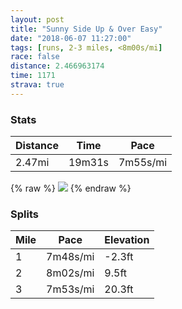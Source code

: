 ```yaml
---
layout: post
title: "Sunny Side Up & Over Easy"
date: "2018-06-07 11:27:00"
tags: [runs, 2-3 miles, <8m00s/mi]
race: false
distance: 2.466963174
time: 1171
strava: true
---
```


### Stats

| Distance | Time | Pace |
|----------|------|------|
|2.47mi|19m31s|7m55s/mi|

{% raw %}
<img src='https://maps.googleapis.com/maps/api/staticmap?maptype=roadmap&path=enc:cgnwF`hpbMu@mN_HmH{CHcAqBae@eNy|@uJoDvB_HjLcEbAyLx^jKbKgD`P&key=AIzaSyC1MId7bFpkLXNAaYhBSTb8jLyiSqzbDtM&size=800x800&markers=color:yellow|label:S|40.71042,-73.98033&markers=color:green|label:F|40.733599999999996,-73.98437'>
{% endraw %}

### Splits

| Mile | Pace | Elevation |
|------|------|-----------|
|1|7m48s/mi|-2.3ft|
|2|8m02s/mi|9.5ft|
|3|7m53s/mi|20.3ft|

